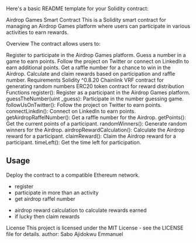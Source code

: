 Here's a basic README template for your Solidity contract:

Airdrop Games Smart Contract
This is a Solidity smart contract for managing an Airdrop Games platform where users can participate in various activities to earn rewards.

Overview
The contract allows users to:

Register to participate in the Airdrop Games platform.
Guess a number in a game to earn points.
Follow the project on Twitter or connect on LinkedIn to earn additional points.
Get a raffle number for a chance to win in the Airdrop.
Calculate and claim rewards based on participation and raffle number.
Requirements
Solidity ^0.8.20
Chainlink VRF contract for generating random numbers
ERC20 token contract for reward distribution
Functions
register(): Register as a participant in the Airdrop Games platform.
guessTheNumber(uint \_guess): Participate in the number guessing game.
followUsOnTwitter(): Follow the project on Twitter to earn points.
connectLinkdin(): Connect on LinkedIn to earn points.
getAirdropRaffelNumber(): Get a raffle number for the Airdrop.
getPoints(): Get the current points of a participant.
randomWinners(): Generate random winners for the Airdrop.
airdropRewardCalculation(): Calculate the Airdrop reward for a participant.
claimReward(): Claim the Airdrop reward for a participant.
timeLeft(): Get the time left for participation.

## Usage

Deploy the contract to a compatible Ethereum network.

- register
- participate in more than an activity
- get airdrop raffel number

* airdrop reward calculation to calculate rewards earned
* if lucky then claim rewards

License
This project is licensed under the MIT License - see the LICENSE file for details.
author: Sabo Ajidokwu Emmanuel
